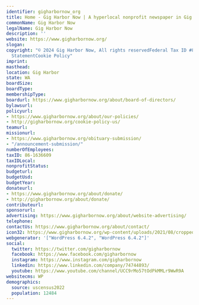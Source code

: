 ```yaml
---
identifier: gigharbornow_org
title: Home - Gig Harbor Now | A hyperlocal nonprofit newspaper in Gig Harbor
commonName: Gig Harbor Now
legalName: Gig Harbor Now
description: ''
website: https://www.gigharbornow.org/
slogan:
copyright: "© 2024 Gig Harbor Now, All rights reservedFederal Tax ID #86-1636609Privacy
  StatementCookie Policy"
imprint:
masthead:
location: Gig Harbor
state: WA
boardSize:
boardType:
membershipType:
boardurl: https://www.gigharbornow.org/about/board-of-directors/
bylawsurl:
policyurl:
- https://www.gigharbornow.org/about/our-policies/
- http://gigharbornow.org/cookie-policy-us/
teamurl:
missionurl:
- https://www.gigharbornow.org/obituary-submission/
- "/announcement-submission/"
numberOfEmployees:
taxID: 86-1636609
taxIDLocal:
nonprofitStatus:
budgeturl:
budgetUsd:
budgetYear:
donateurl:
- https://www.gigharbornow.org/about/donate/
- http://gigharbornow.org/about/donate/
contributeurl:
sponsorurl:
advertising: https://www.gigharbornow.org/about/website-advertising/
telephone:
contactUs: https://www.gigharbornow.org/about/contact/
icon32: https://www.gigharbornow.org/wp-content/uploads/2021/08/cropped-GHN-Logo-FINAL-7.21-rgb-favicon-32x32.png
webgenerator: '["WordPress 6.4.2", "WordPress 6.4.2"]'
social:
  twitter: https://twitter.com/gigharbornow
  facebook: https://www.facebook.com/gigharbornow
  instagram: https://www.instagram.com/gigharbornow
  linkedin: https://www.linkedin.com/company/74744893/
  youtube: https://www.youtube.com/channel/UCC9rMo57tOdPkMMLr9WwR9A
websitecms: WP
demographics:
  source: uscensus2022
  population: 12484
---
```

